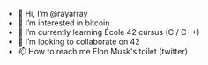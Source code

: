 - 👋 Hi, I’m @rayarray
- 👀 I’m interested in bitcoin
- 🌱 I’m currently learning École 42 cursus (C / C++)
- 💞️ I’m looking to collaborate on 42
- 📫 How to reach me Elon Musk's toilet (twitter)

<!---
rayarray/rayarray is a ✨ special ✨ repository because its `README.md` (this file) appears on your GitHub profile.
You can click the Preview link to take a look at your changes.
--->
